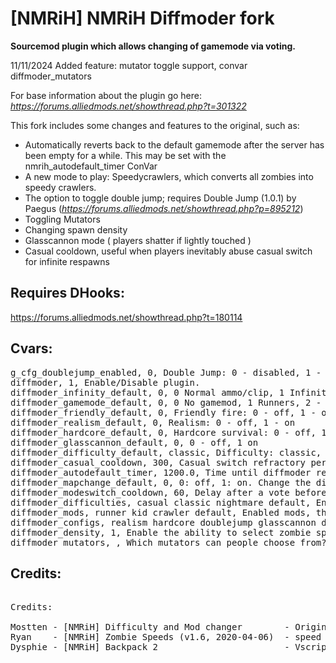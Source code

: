 # [NMRiH] NMRiH Diffmoder fork     
**Sourcemod plugin which allows changing of gamemode via voting.**

11/11/2024
Added feature: mutator toggle support, convar diffmoder_mutators


For base information about the plugin go here:
*https://forums.alliedmods.net/showthread.php?t=301322*

This fork includes some changes and features to the original, such as:

- Automatically reverts back to the default gamemode after the server has been empty for a while. This may be set with the nmrih_autodefault_timer ConVar
- A new mode to play: Speedycrawlers, which converts all zombies into speedy crawlers.
- The option to toggle double jump; requires Double Jump (1.0.1) by Paegus (_https://forums.alliedmods.net/showthread.php?p=895212_)
- Toggling Mutators
- Changing spawn density
- Glasscannon mode ( players shatter if lightly touched )
- Casual cooldown, useful when players inevitably abuse casual switch for infinite respawns

## Requires DHooks:
https://forums.alliedmods.net/showthread.php?t=180114


## Cvars:
<pre>
g_cfg_doublejump_enabled, 0, Double Jump: 0 - disabled, 1 - enabled
diffmoder, 1, Enable/Disable plugin.
diffmoder_infinity_default, 0, 0 Normal ammo/clip, 1 Infinite ammo, 2 Infinite clip.
diffmoder_gamemode_default, 0, 0 No gamemod, 1 Runners, 2 - All kids, 3 - Crawlers
diffmoder_friendly_default, 0, Friendly fire: 0 - off, 1 - on
diffmoder_realism_default, 0, Realism: 0 - off, 1 - on
diffmoder_hardcore_default, 0, Hardcore survival: 0 - off, 1 - on
diffmoder_glasscannon_default, 0, 0 - off, 1 on
diffmoder_difficulty_default, classic, Difficulty: classic, casual, nightmare
diffmoder_casual_cooldown, 300, Casual switch refractory period. Locks untill cooldown finished
diffmoder_autodefault_timer, 1200.0, Time until diffmoder revert to default gamemode.
diffmoder_mapchange_default, 0, 0: off, 1: on. Change the diffmode to default after map change.
diffmoder_modeswitch_cooldown, 60, Delay after a vote before another may be started again.
diffmoder_difficulties, casual classic nightmare default, Enabled difficulties, those not in this list cannot be selected.
diffmoder_mods, runner kid crawler default, Enabled mods, those not in this list cannot be selected.
diffmoder_configs, realism hardcore doublejump glasscannon default, Enabled configs, those not in this list cannot be selected.
diffmoder_density, 1, Enable the ability to select zombie spawn density.
diffmoder_mutators, , Which mutators can people choose from?. Keeping empty disables.
</pre>

## Credits:
<pre>

Credits:

Mostten - [NMRiH] Difficulty and Mod changer        - Original diffmoder plugin
Ryan    - [NMRiH] Zombie Speeds (v1.6, 2020-04-06)  - speed manip snippets
Dysphie - [NMRiH] Backpack 2                        - Vscript Proxy, and giving the idea of using it
</pre>
